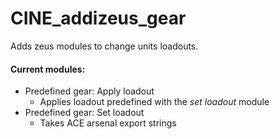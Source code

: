 CINE_addizeus_gear
========

Adds zeus modules to change units loadouts.

#### Current modules:
* Predefined gear: Apply loadout
  * Applies loadout predefined with the *set loadout* module
* Predefined gear: Set loadout
  * Takes ACE arsenal export strings
